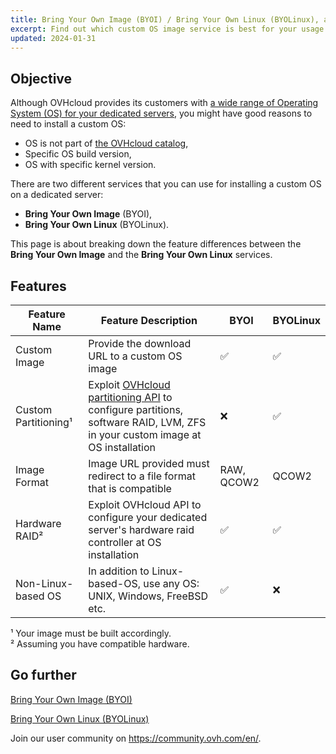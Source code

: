 ```yaml
---
title: Bring Your Own Image (BYOI) / Bring Your Own Linux (BYOLinux), a comparison sheet (EN)
excerpt: Find out which custom OS image service is best for your usage
updated: 2024-01-31
---
```


## Objective

Although OVHcloud provides its customers with [a wide range of Operating System (OS) for your dedicated servers](https://www.ovhcloud.com/de/bare-metal/os/), you might have good reasons to need to install a custom OS:

- OS is not part of [the OVHcloud catalog](https://www.ovhcloud.com/de/bare-metal/os/),
- Specific OS build version,
- OS with specific kernel version.

There are two different services that you can use for installing a custom OS on a dedicated server:

- **Bring Your Own Image** (BYOI),
- **Bring Your Own Linux** (BYOLinux).

This page is about breaking down the feature differences between the **Bring Your Own Image** and the **Bring Your Own Linux** services.

## Features

|Feature Name|Feature Description|BYOI|BYOLinux|
|-|-|-|-|
|Custom Image|Provide the download URL to a custom OS image|✅|✅|
|Custom Partitioning¹|Exploit [OVHcloud partitioning API](/pages/bare_metal_cloud/dedicated_servers/partitioning_ovh) to configure partitions, software RAID, LVM, ZFS in your custom image at OS installation|❌|✅|
|Image Format|Image URL provided must redirect to a file format that is compatible|RAW, QCOW2|QCOW2|
|Hardware RAID²|Exploit OVHcloud API to configure your dedicated server's hardware raid controller at OS installation|✅|✅|
|Non-Linux-based OS|In addition to Linux-based-OS, use any OS: UNIX, Windows, FreeBSD etc.|✅|❌|

¹ Your image must be built accordingly.<br />
² Assuming you have compatible hardware.<br />

## Go further

[Bring Your Own Image (BYOI)](/pages/bare_metal_cloud/dedicated_servers/bring-your-own-image)

[Bring Your Own Linux (BYOLinux)](/pages/bare_metal_cloud/dedicated_servers/bring-your-own-linux)

Join our user community on <https://community.ovh.com/en/>.

